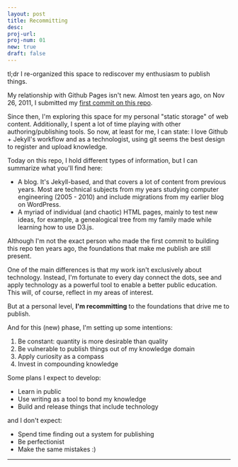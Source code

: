 ```yaml
---
layout: post
title: Recommitting
desc:
proj-url:
proj-num: 01
new: true
draft: false
---
```



tl;dr I re-organized this space to rediscover my enthusiasm to publish things. 

My relationship with Github Pages isn't new. Almost ten years ago, on Nov 26, 2011, I submitted my [first commit on this repo](https://github.com/maluta/maluta.github.com/commit/c3db1c9806961b5bc7f86cdc433e947d6603cf3e). 


Since then, I'm exploring this space for my personal "static storage" of web content. Additionally, I spent a lot of time playing with other authoring/publishing tools. So now, at least for me, I can state: I love Github + Jekyll's workflow and as a technologist,  using git seems the best design to register and upload knowledge. 

Today on this repo, I hold different types of information, but I can summarize what you'll find here: 

- A blog. It's Jekyll-based, and that covers a lot of content from previous years. Most are technical subjects from my years studying computer engineering (2005 - 2010) and include migrations from my earlier blog on WordPress.
- A myriad of individual (and chaotic) HTML pages, mainly to test new ideas, for example, a genealogical tree from my family made while learning how to use D3.js.


Although I'm not the exact person who made the first commit to building this repo ten years ago, the foundations that make me publish are still present.

One of the main differences is that my work isn't exclusively about technology. Instead, I'm fortunate to every day connect the dots, see and apply technology as a powerful tool to enable a better public education. This will, of course, reflect in my areas of interest.

But at a personal level, **I'm recommitting** to the foundations that drive me to publish. 

And for this (new) phase, I'm setting up some intentions:

1. Be constant: quantity is more desirable than quality
2. Be vulnerable to publish things out of my knowledge domain
3. Apply curiosity as a compass
4. Invest in compounding knowledge
	
Some plans I expect to develop: 

- Learn in public 
- Use writing as a tool to bond my knowledge
- Build and release things that include technology 

and I don't expect:

- Spend time finding out a system for publishing
- Be perfectionist 
- Make the same mistakes :) 
 

<hr>





 



 
